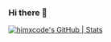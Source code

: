 ### Hi there 👋

<!--
**himanshutrends/himanshutrends** is a ✨ _special_ ✨ repository because its `README.md` (this file) appears on your GitHub profile.

Here are some ideas to get you started:

- 🔭 I’m currently working on ...
- 🌱 I’m currently learning ...
- 👯 I’m looking to collaborate on ...
- 🤔 I’m looking for help with ...
- 💬 Ask me about ...
- 📫 How to reach me: ...
- 😄 Pronouns: ...
- ⚡ Fun fact: ...
-->

[![himxcode's GitHub | Stats](https://stats.quine.sh/himxcode/github?theme=dark)](https://quine.sh?utm_source=widgets&utm_campaign=himxcode)
